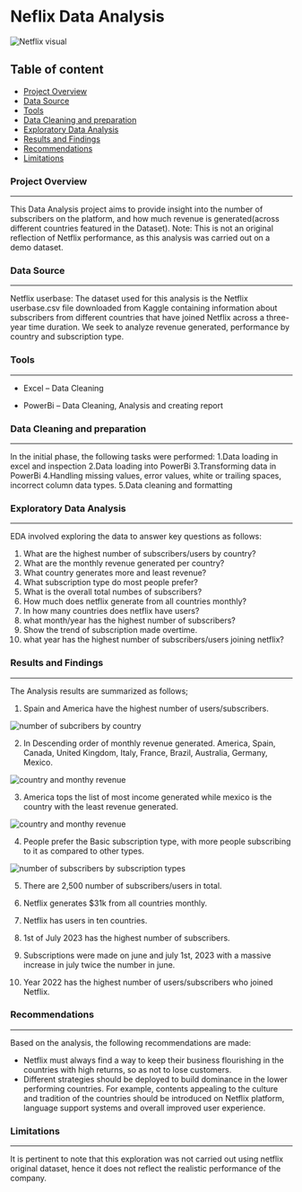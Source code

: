 # Neflix Data Analysis
![Netflix visual](https://github.com/TheOlajide/Data-Analytics/assets/155437593/5e14ef59-36b1-424d-a0a2-8d0db367589c)


## Table of content
- [Project Overview](#project-overview)
- [Data Source](#data-source)
- [Tools](#tools)
- [Data Cleaning and preparation](#data-cleaning-and-preparation)
- [Exploratory Data Analysis](#exploratory-data-analysis)
- [Results and Findings](#results-and-findings)
- [Recommendations](#recommendations)
- [Limitations](#limitations)

### Project Overview
---

This Data Analysis project aims to provide insight into the number of subscribers on the platform, and how much revenue is generated(across different countries featured in the Dataset).
Note: This is not an original reflection of Netflix performance, as this analysis was carried out on a demo dataset.

### Data Source
---
Netflix userbase: The dataset used for this analysis is the Netflix userbase.csv file downloaded from Kaggle containing information about subscribers from different countries that have joined Netflix across a three-year time duration. We seek to analyze revenue generated, performance by country and subscription type.

### Tools
---

- Excel – Data Cleaning

- PowerBi – Data Cleaning, Analysis and creating report

### Data Cleaning and preparation
---

In the initial phase, the following tasks were performed:
1.Data loading in excel and inspection
2.Data loading into PowerBi
3.Transforming data in PowerBi
4.Handling missing values, error values, white or trailing spaces, incorrect column data types.
5.Data cleaning and formatting

### Exploratory Data Analysis
---

EDA involved exploring the data to answer key questions as follows:
1. What are the highest number of subscribers/users by country?
2. What are the monthly revenue generated per country?
3. What country generates more and least revenue?
4. What subscription type do most people prefer?
5. What is the overall total numbes of subscribers?
6. How much does netflix generate from all countries monthly?
7. In how many countries does netflix have users?
8. what month/year has the highest number of subscribers?
9. Show the trend of subscription made overtime.
10. what year has the highest number of subscribers/users joining netflix?


### Results and Findings
---

The Analysis results are summarized as follows;
1. Spain and America have the highest number of users/subscribers.

![number of subcribers by country](https://github.com/TheOlajide/Data-Analytics/assets/155437593/56064c20-e90e-4545-a1ee-8a7ebd57b3a7)

2. In Descending order of monthly revenue generated. America, Spain, Canada, United Kingdom, Italy, France, Brazil, Australia, Germany, Mexico.
 
![country and monthy revenue](https://github.com/TheOlajide/Data-Analytics/assets/155437593/42b3719b-57ae-45a0-b3db-2239ac1cdc07)


3. America tops the list of most income generated while mexico is the country with the least revenue generated.

![country and monthy revenue](https://github.com/TheOlajide/Data-Analytics/assets/155437593/427ec39c-662f-46c3-91bf-acfb8e0208ca)


4. People prefer the Basic subscription type, with more people subscribing to it as compared to other types.

![number of subscribers by subscription types](https://github.com/TheOlajide/Data-Analytics/assets/155437593/8ee5c160-a234-4b42-8505-d1696c9dd288)


5. There are 2,500 number of subscribers/users in total.

6. Netflix generates $31k from all countries monthly.
7. Netflix has users in ten countries.
8. 1st of July 2023 has the highest number of subscribers.

9. Subscriptions were made on june and july 1st, 2023 with a massive increase in july twice the number in june.
10. Year 2022 has the highest number of users/subscribers who joined Netflix.

### Recommendations
---
Based on the analysis, the following recommendations are made:
- Netflix must always find a way to keep their business flourishing in the countries with high returns, so as not to lose customers.
- Different strategies should be deployed to build dominance in the lower performing countries. For example, contents appealing to the culture and tradition of the countries should be introduced on Netflix platform, language support systems and overall improved user experience.

 
### Limitations
---
It is pertinent to note that this exploration was not carried out using netflix original dataset, hence it does not reflect the realistic performance of the company.
